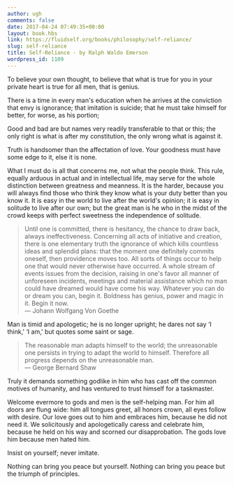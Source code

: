 ```yaml
---
author: ugh
comments: false
date: 2017-04-24 07:49:35+00:00
layout: book.hbs
link: https://fluidself.org/books/philosophy/self-reliance/
slug: self-reliance
title: Self-Reliance - by Ralph Waldo Emerson
wordpress_id: 1109
---
```


To believe your own thought, to believe that what is true for you in your private heart is true for all men, that is genius.

There is a time in every man's education when he arrives at the conviction that envy is ignorance; that imitation is suicide; that he must take himself for better, for worse, as his portion;

Good and bad are but names very readily transferable to that or this; the only right is what is after my constitution, the only wrong what is against it.

Truth is handsomer than the affectation of love. Your goodness must have some edge to it, else it is none.

What I must do is all that concerns me, not what the people think. This rule, equally arduous in actual and in intellectual life, may serve for the whole distinction between greatness and meanness. It is the harder, because you will always find those who think they know what is your duty better than you know it. It is easy in the world to live after the world's opinion; it is easy in solitude to live after our own; but the great man is he who in the midst of the crowd keeps with perfect sweetness the independence of solitude.

> Until one is committed, there is hesitancy, the chance to draw back, always ineffectiveness. Concerning all acts of initiative and creation, there is one elementary truth the ignorance of which kills countless ideas and splendid plans: that the moment one definitely commits oneself, then providence moves too. All sorts of things occur to help one that would never otherwise have occurred. A whole stream of events issues from the decision, raising in one's favor all manner of unforeseen incidents, meetings and material assistance which no man could have dreamed would have come his way. Whatever you can do or dream you can, begin it. Boldness has genius, power and magic in it. Begin it now.  
> &mdash; Johann Wolfgang Von Goethe

Man is timid and apologetic; he is no longer upright; he dares not say ‘I think,' ‘I am,' but quotes some saint or sage.

> The reasonable man adapts himself to the world; the unreasonable one persists in trying to adapt the world to himself. Therefore all progress depends on the unreasonable man.  
> &mdash; George Bernard Shaw

Truly it demands something godlike in him who has cast off the common motives of humanity, and has ventured to trust himself for a taskmaster.

Welcome evermore to gods and men is the self-helping man. For him all doors are flung wide: him all tongues greet, all honors crown, all eyes follow with desire. Our love goes out to him and embraces him, because he did not need it. We solicitously and apologetically caress and celebrate him, because he held on his way and scorned our disapprobation. The gods love him because men hated him.

Insist on yourself; never imitate.

Nothing can bring you peace but yourself. Nothing can bring you peace but the triumph of principles.
